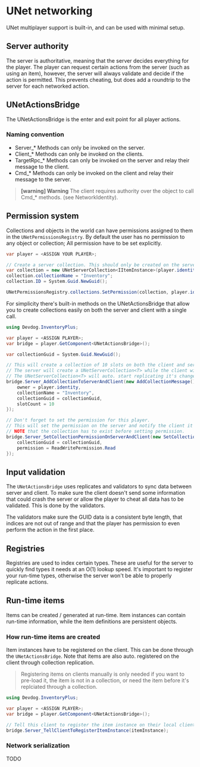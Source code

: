 # UNet networking

UNet multiplayer support is built-in, and can be used with minimal setup.

## Server authority

The server is authoritative, meaning that the server decides everything for the player. The player can request certain actions from the server (such as using an item), however, the server will always validate and decide if the action is permitted. This prevents cheating, but does add a roundtrip to the server for each networked action.

## UNetActionsBridge

The UNetActionsBridge is the enter and exit point for all player actions.

### Naming convention

- Server_* Methods can only be invoked on the server.
- Client_* Methods can only be invoked on the clients.
- TargetRpc_* Methods can only be invoked on the server and relay their message to the client.
- Cmd_* Methods can only be invoked on the client and relay their message to the server.

> **[warning] Warning**
> The client requires authority over the object to call Cmd_* methods. (see NetworkIdentity).

## Permission system

Collections and objects in the world can have permissions assigned to them in the `UNetPermissionsRegistry`. By default the user has no permission to any object or collection; All permission have to be set explicitly.

```csharp
var player = <ASSIGN YOUR PLAYER>;

// Create a server collection. This should only be created on the server side; The client has to receive a client collection with the same ID and name.
var collection = new UNetServerCollection<IItemInstance>(player.identity, 10);
collection.collectionName = "Inventory";
collection.ID = System.Guid.NewGuid();

UNetPermissionsRegistry.collections.SetPermission(collection, player.identity, ReadWritePermission.ReadWrite);
```

For simplicity there's built-in methods on the UNetActionsBridge that allow you to create collections easily on both the server and client with a single call.

```csharp
using Devdog.InventoryPlus;

var player = <ASSIGN PLAYER>;
var bridge = player.GetComponent<UNetActionsBridge>();

var collectionGuid = System.Guid.NewGuid();

// This will create a collection of 10 slots on both the client and server.
// The server will create a UNetServerCollection<T> while the client will create a UNetClientCollection<T>.
// The UNetServerCollection<T> will auto. start replicating it's changes to the client collection.
bridge.Server_AddCollectionToServerAndClient(new AddCollectionMessage(){
	owner = player.identity,
	collectionName = "Inventory",
	collectionGuid = collectionGuid,
	slotCount = 10
});

// Don't forget to set the permission for this player.
// This will set the permission on the server and notify the client it received read permission on this collection.
// NOTE that the collection has to exist before setting permission.
bridge.Server_SetCollectionPermissionOnServerAndClient(new SetCollectionPermissionMessage(){
	collectionGuid = collectionGuid,
	permission = ReadWritePermission.Read
});
```

## Input validation

The `UNetActionsBridge` uses replicates and validators to sync data between server and client. To make sure the client doesn't send some information that could crash the server or allow the player to cheat all data has to be validated. This is done by the validators.

The validators make sure the GUID data is a consistent byte length, that indices are not out of range and that the player has permission to even perform the action in the first place.

## Registries

Registries are used to index certain types. These are useful for the server to quickly find types it needs at an O(1) lookup speed. It's important to register your run-time types, otherwise the server won't be able to properly replicate actions.

## Run-time items

Items can be created / generated at run-time. Item instances can contain run-time information, while the item definitions are persistent objects.

### How run-time items are created

Item instances have to be registered on the client. This can be done through the `UNetActionsBridge`. Note that items are also auto. registered on the client through collection replication.

> Registering items on clients manually is only needed if you want to pre-load it, the item is not in a collection, or need the item before it's replciated through a collection.

```csharp
using Devdog.InventoryPlus;

var player = <ASSIGN PLAYER>;
var bridge = player.GetComponent<UNetActionsBridge>();

// Tell this client to register the item instance on their local client.
bridge.Server_TellClientToRegisterItemInstance(itemInstance);
```

### Network serialization

TODO